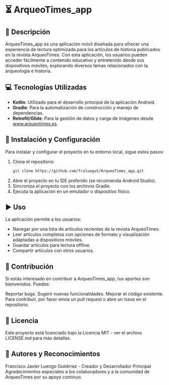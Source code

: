 # :hourglass_flowing_sand: ArqueoTimes_app

## :page_facing_up: Descripción
ArqueoTimes_app es una aplicación móvil diseñada para ofrecer una experiencia de lectura optimizada para los artículos de historia publicados en la revista ArqueoTimes. Con esta aplicación, los usuarios pueden acceder fácilmente a contenido educativo y entretenido desde sus dispositivos móviles, explorando diversos temas relacionados con la arqueología e historia.

## :computer: Tecnologías Utilizadas
- **Kotlin**: Utilizado para el desarrollo principal de la aplicación Android.
- **Gradle**: Para la automatización de construcción y manejo de dependencias.
- **Retrofit/Glide**: Para la gestión de datos y carga de imágenes desde www.arqueotimes.es.

## :wrench: Instalación y Configuración
Para instalar y configurar el proyecto en tu entorno local, sigue estos pasos:
1. Clona el repositorio:
   ```bash
   git clone https://github.com/fraluegut/ArqueoTimes_app.git
2. Abre el proyecto en tu IDE preferido (se recomienda Android Studio).
3. Sincroniza el proyecto con los archivos Gradle.
4. Ejecuta la aplicación en un emulador o dispositivo físico.

## :arrow_forward: Uso
La aplicación permite a los usuarios:

- Navegar por una lista de artículos recientes de la revista ArqueoTimes.
- Leer artículos completos con opciones de formato y visualización adaptadas a dispositivos móviles.
- Guardar artículos para lectura offline.
- Compartir artículos con otros usuarios.

## :raising_hand: Contribución
Si estás interesado en contribuir a ArqueoTimes_app, tus aportes son bienvenidos. Puedes:

Reportar bugs.
Sugerir nuevas funcionalidades.
Mejorar el código existente.
Para contribuir, por favor envía un pull request o abre un issue en el repositorio.

## :scroll: Licencia
Este proyecto está licenciado bajo la Licencia MIT - ver el archivo LICENSE.md para más detalles.

## :busts_in_silhouette: Autores y Reconocimientos
Francisco Javier Luengo Gutiérrez - Creador y Desarrollador Principal
Agradecimientos especiales a los colaboradores y a la comunidad de ArqueoTimes por su apoyo continuo.
